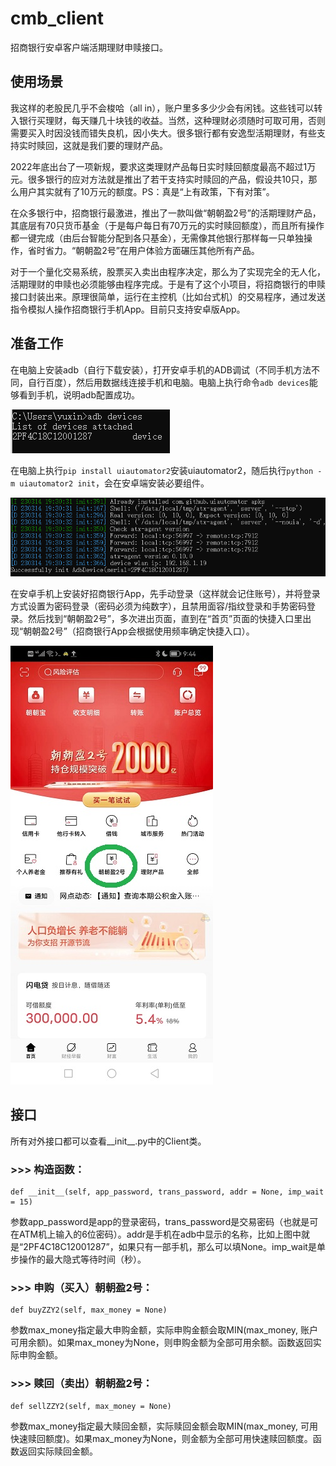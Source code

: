 # cmb_client

招商银行安卓客户端活期理财申赎接口。

## 使用场景

我这样的老股民几乎不会梭哈（all in），账户里多多少少会有闲钱。这些钱可以转入银行买理财，每天赚几十块钱的收益。当然，这种理财必须随时可取可用，否则需要买入时因没钱而错失良机，因小失大。很多银行都有安逸型活期理财，有些支持实时赎回，这就是我们要的理财产品。

2022年底出台了一项新规，要求这类理财产品每日实时赎回额度最高不超过1万元。很多银行的应对方法就是推出了若干支持实时赎回的产品，假设共10只，那么用户其实就有了10万元的额度。PS：真是“上有政策，下有对策”。

在众多银行中，招商银行最激进，推出了一款叫做“朝朝盈2号”的活期理财产品，其底层有70只货币基金（于是每户每日有70万元的实时赎回额度），而且所有操作都一键完成（由后台智能分配到各只基金），无需像其他银行那样每一只单独操作，省时省力。“朝朝盈2号”在用户体验方面碾压其他所有产品。

对于一个量化交易系统，股票买入卖出由程序决定，那么为了实现完全的无人化，活期理财的申赎也必须能够由程序完成。于是有了这个小项目，将招商银行的申赎接口封装出来。原理很简单，运行在主控机（比如台式机）的交易程序，通过发送指令模拟人操作招商银行手机App。目前只支持安卓版App。

## 准备工作

在电脑上安装adb（自行下载安装），打开安卓手机的ADB调试（不同手机方法不同，自行百度），然后用数据线连接手机和电脑。电脑上执行命令`adb devices`能够看到手机，说明adb配置成功。

![adb](image/adb.png)

在电脑上执行`pip install uiautomator2`安装uiautomator2，随后执行`python -m uiautomator2 init`，会在安卓端安装必要组件。

![uiautomator2](image/uiautomator2_init.png)

在安卓手机上安装好招商银行App，先手动登录（这样就会记住账号），并将登录方式设置为密码登录（密码必须为纯数字），且禁用面容/指纹登录和手势密码登录。然后找到“朝朝盈2号”，多次进出页面，直到在“首页”页面的快捷入口里出现“朝朝盈2号”（招商银行App会根据使用频率确定快捷入口）。

![我的](image/index_page.jpg)

## 接口

所有对外接口都可以查看__init__.py中的Client类。

### >>> 构造函数：
```
def __init__(self, app_password, trans_password, addr = None, imp_wait = 15)
```
参数app_password是app的登录密码，trans_password是交易密码（也就是可在ATM机上输入的6位密码）。addr是手机在adb中显示的名称，比如上图中就是“2PF4C18C12001287”，如果只有一部手机，那么可以填None。imp_wait是单步操作的最大隐式等待时间（秒）。

### >>> 申购（买入）朝朝盈2号：
```
def buyZZY2(self, max_money = None)
```
参数max_money指定最大申购金额，实际申购金额会取MIN(max_money, 账户可用余额)。如果max_money为None，则申购金额为全部可用余额。函数返回实际申购金额。

### >>> 赎回（卖出）朝朝盈2号：
```
def sellZZY2(self, max_money = None)
```
参数max_money指定最大赎回金额，实际赎回金额会取MIN(max_money, 可用快速赎回额度)。如果max_money为None，则金额为全部可用快速赎回额度。函数返回实际赎回金额。
